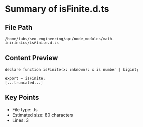 # Summary of isFinite.d.ts
  
## File Path
`/home/tabs/seo-engineering/api/node_modules/math-intrinsics/isFinite.d.ts`

## Content Preview
```
declare function isFinite(x: unknown): x is number | bigint;

export = isFinite;
[...truncated...]
```

## Key Points
- File type: .ts
- Estimated size: 80 characters
- Lines: 3

